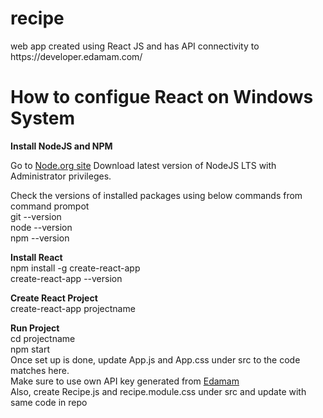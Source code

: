 # recipe

<html>
 web app created using React JS and has API connectivity to https://developer.edamam.com/

<h1> How to configue React on Windows System </h1>

<body>
  
<b>Install NodeJS and NPM</b>

Go to <a href="https://nodejs.org/en/" target="_blank">Node.org site</a>
Download latest version of NodeJS LTS with Administrator privileges.

Check the versions of installed packages using below commands from command prompot
<br>git --version
<br>node --version
<br>npm --version


<b>Install React</b>
<br>npm install -g create-react-app
<br>create-react-app --version

<b>Create React Project</b>
<br>create-react-app projectname

<b>Run Project</b>
<br>cd projectname
<br>npm start
<br>Once set up is done, update App.js and App.css under src to the code matches here.
<br>Make sure to use own API key generated from <a href="https://developer.edamam.com/" target="_blank">Edamam</a>
<br>Also, create Recipe.js and recipe.module.css under src and update with same code in repo

</body>
</html>

